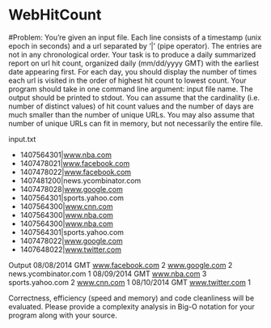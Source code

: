 # WebHitCount

 #Problem: 
 You’re given an input file. Each line consists of a timestamp (unix epoch in seconds) and
 a url separated by ‘|’ (pipe operator). The entries are not in any chronological order. 
 Your task is to produce a daily summarized report on url hit count, organized daily (mm/dd/yyyy GMT) 
 with the earliest date appearing first. For each day, you should display the number of times each url 
 is visited in the order of highest hit count to lowest count. Your program should take in one command 
 line argument: input file name. The output should be printed to stdout. You can assume that the cardinality 
 (i.e. number of distinct values) of hit count values and the number of days are much smaller than the number 
 of unique URLs. You may also assume that number of unique URLs can fit in memory, but not necessarily the entire 
 file.
 
 input.txt
 * 1407564301|www.nba.com
 * 1407478021|www.facebook.com
 * 1407478022|www.facebook.com
 * 1407481200|news.ycombinator.com
 * 1407478028|www.google.com
 * 1407564301|sports.yahoo.com
 * 1407564300|www.cnn.com
 * 1407564300|www.nba.com
 * 1407564300|www.nba.com
 * 1407564301|sports.yahoo.com
 * 1407478022|www.google.com
 * 1407648022|www.twitter.com
 
 Output
 08/08/2014 GMT
 www.facebook.com 2
 www.google.com 2
 news.ycombinator.com 1
 08/09/2014 GMT
 www.nba.com 3
 sports.yahoo.com 2
 www.cnn.com 1
 08/10/2014 GMT
 www.twitter.com 1
 
 Correctness, efficiency (speed and memory) and code cleanliness will be evaluated. 
 Please provide a complexity analysis in Big-O notation for your program along with your source. 
